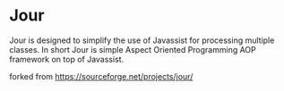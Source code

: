 Jour
====

Jour is designed to simplify the use of Javassist for processing multiple classes. In short Jour is simple Aspect Oriented Programming AOP framework on top of Javassist.

forked from https://sourceforge.net/projects/jour/

